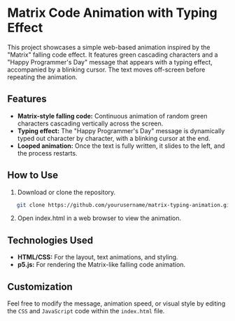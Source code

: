 # Matrix Code Animation with Typing Effect

This project showcases a simple web-based animation inspired by the "Matrix" falling code effect. It features green cascading characters and a "Happy Programmer's Day" message that appears with a typing effect, accompanied by a blinking cursor. The text moves off-screen before repeating the animation.

## Features

- **Matrix-style falling code:** Continuous animation of random green characters cascading vertically across the screen.
- **Typing effect:** The "Happy Programmer's Day" message is dynamically typed out character by character, with a blinking cursor at the end.
- **Looped animation:** Once the text is fully written, it slides to the left, and the process restarts.

## How to Use

1. Download or clone the repository.
```bash
   git clone https://github.com/yourusername/matrix-typing-animation.git
```

2. Open index.html in a web browser to view the animation.

## Technologies Used

- **HTML/CSS:** For the layout, text animations, and styling.
- **p5.js:** For rendering the Matrix-like falling code animation.

## Customization

Feel free to modify the message, animation speed, or visual style by editing the `CSS` and `JavaScript` code within the `index.html` file.

